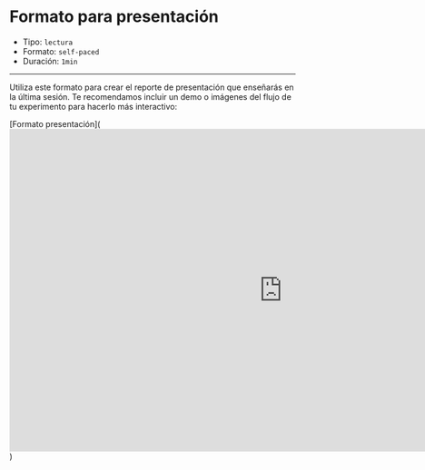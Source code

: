 # Formato para presentación

* Tipo: `lectura`
* Formato: `self-paced`
* Duración: `1min`

***

Utiliza este formato para crear el reporte de presentación que enseñarás en la
última sesión. Te recomendamos incluir un demo o imágenes del flujo de tu
experimento para hacerlo más interactivo:

[Formato presentación](<iframe src="https://docs.google.com/presentation/d/e/2PACX-1vSTItT7ZMrCKh04-ZU-LoylD3viE_wnPk7HPyb22xVJDmtQOJaiCBKc5uPFJpiGsGzCpri0BaiqFHOa/embed?start=false&loop=false&delayms=3000" frameborder="0" width="960" height="569" allowfullscreen="true" mozallowfullscreen="true" webkitallowfullscreen="true"></iframe>)
